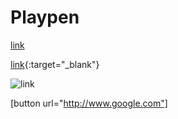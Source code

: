 # Playpen

[link](http://www.google.com/)

[link](http://www.google.com/){:target="_blank"}

![link]([http://img.shields.io/badge/links](https://img.shields.io/badge/coverage-80%25-yellowgreen))


[button url="http://www.google.com"]
